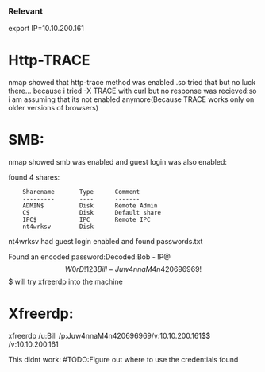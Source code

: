 ### Relevant ###

export IP=10.10.200.161

# Http-TRACE
nmap showed that http-trace method was enabled..so tried that but no luck there...
because i tried -X TRACE with curl but no response was recieved:so i am assuming that its not enabled anymore(Because TRACE works only on older versions of browsers)

# SMB:

nmap showed smb was enabled and guest login was also enabled:

found 4 shares:

        Sharename       Type      Comment
        ---------       ----      -------
        ADMIN$          Disk      Remote Admin
        C$              Disk      Default share
        IPC$            IPC       Remote IPC
        nt4wrksv        Disk      

nt4wrksv had guest login enabled and found passwords.txt

Found an encoded password:Decoded:Bob - !P@$$W0rD!123
Bill - Juw4nnaM4n420696969!$$$
will try xfreerdp into the machine
# Xfreerdp:
xfreerdp /u:Bill /p:Juw4nnaM4n420696969/v:10.10.200.161$$ /v:10.10.200.161

This didnt work:
#TODO:Figure out where to use the credentials found